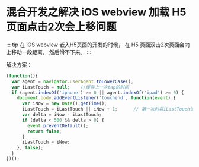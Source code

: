 # 混合开发之解决 iOS webview 加载 H5 页面点击2次会上移问题

::: tip
在 iOS webview 嵌入H5页面的开发的时候， 在 H5 页面双击2次页面会向上移动一段距离， 然后滑不下来。
:::

解决方案：

```js
(function(){
  var agent = navigator.userAgent.toLowerCase();
  var iLastTouch = null;    //缓存上一次tap的时间
  if (agent.indexOf('iphone') >= 0 || agent.indexOf('ipad') >= 0) {     //检测是否是ios
    document.body.addEventListener('touchend', function(event) {
      var iNow = new Date().getTime();
      iLastTouch = iLastTouch || iNow + 1;      // 第一次时将iLastTouch设为当前时间+1
      var delta = iNow - iLastTouch;
      if (delta < 500 && delta > 0) {
        event.preventDefault();
        return false;
      }
      iLastTouch = iNow;
    }, false);
  }
})();
```